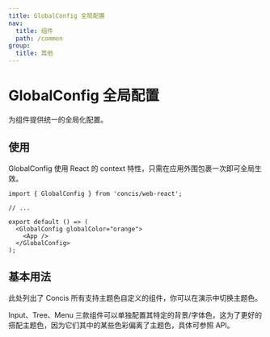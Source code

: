 ```yaml
---
title: GlobalConfig 全局配置
nav:
  title: 组件
  path: /common
group:
  title: 其他
---
```


# GlobalConfig 全局配置

为组件提供统一的全局化配置。

## 使用

GlobalConfig 使用 React 的 context 特性，只需在应用外围包裹一次即可全局生效。

```tsx pure
import { GlobalConfig } from 'concis/web-react';

// ...

export default () => (
  <GlobalConfig globalColor="orange">
    <App />
  </GlobalConfig>
);
```

## 基本用法

此处列出了 Concis 所有支持主题色自定义的组件，你可以在演示中切换主题色。

Input、Tree、Menu 三款组件可以单独配置其特定的背景/字体色，这为了更好的搭配主题色，因为它们其中的某些色彩偏离了主题色，具体可参照 API。

<code src="./demos/index1.tsx"/>

<API />
